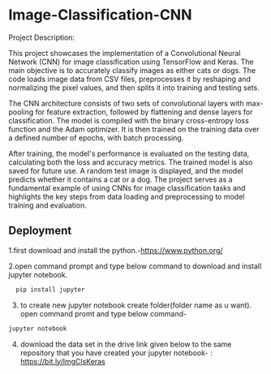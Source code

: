 
# Image-Classification-CNN

Project Description:

This project showcases the implementation of a Convolutional Neural Network (CNN) for image classification using TensorFlow and Keras. The main objective is to accurately classify images as either cats or dogs. The code loads image data from CSV files, preprocesses it by reshaping and normalizing the pixel values, and then splits it into training and testing sets.

The CNN architecture consists of two sets of convolutional layers with max-pooling for feature extraction, followed by flattening and dense layers for classification. The model is compiled with the binary cross-entropy loss function and the Adam optimizer. It is then trained on the training data over a defined number of epochs, with batch processing.

After training, the model's performance is evaluated on the testing data, calculating both the loss and accuracy metrics. The trained model is also saved for future use. A random test image is displayed, and the model predicts whether it contains a cat or a dog. The project serves as a fundamental example of using CNNs for image classification tasks and highlights the key steps from data loading and preprocessing to model training and evaluation.















## Deployment

1.first download and install the python.-https://www.python.org/

2.open command prompt and type below command to download and install jupyter notebook.
```bash
  pip install jupyter

```
3. to create new jupyter notebook create folder(folder name as u want). open command promt and type below command-
```bash
jupyter notebook
```
4. download the data set in the drive link given below to the same repository that you have created your jupyter notebook-
: https://bit.ly/ImgClsKeras

